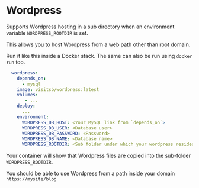 # Wordpress

Supports Wordpress hosting in a sub directory when an environment variable `WORDPRESS_ROOTDIR` is set. 

This allows you to host Wordpress from a web path other than root domain.

Run it like this inside a Docker stack. The same can also be run using `docker run` too.

```yaml
  wordpress:
    depends_on:
      - mysql
    image: visitsb/wordpress:latest
    volumes:
       - ...
    deploy:
      ...
    environment:
      WORDPRESS_DB_HOST: <Your MySQL link from `depends_on`>
      WORDPRESS_DB_USER: <Database user>
      WORDPRESS_DB_PASSWORD: <Password>
      WORDPRESS_DB_NAME: <Database name>
      WORDPRESS_ROOTDIR: <Sub folder under which your wordpress resides. E.g. blog, or blog/myawesomeblog. Leading / is not necessary>
```

Your container will show that Wordpress files are copied into the sub-folder `WORDPRESS_ROOTDIR`. 

You should be able to use Wordpress from a path inside your domain `https://mysite/blog`